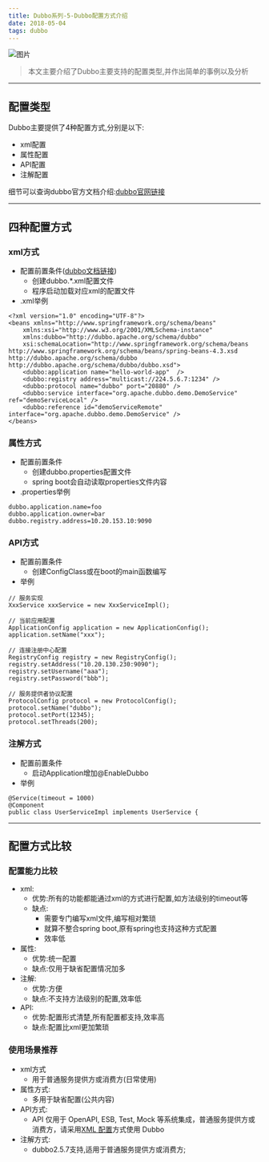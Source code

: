 ```yaml
---
title: Dubbo系列-5-Dubbo配置方式介绍
date: 2018-05-04
tags: dubbo
---
```

![图片](http://pl5cg4rhb.bkt.clouddn.com/dubbo5page.png)
>本文主要介绍了Dubbo主要支持的配置类型,并作出简单的事例以及分析

<!-- more -->
---
## 配置类型
Dubbo主要提供了4种配置方式,分别是以下:
* xml配置
* 属性配置
* API配置
* 注解配置

细节可以查询dubbo官方文档介绍:[dubbo官网链接](http://dubbo.apache.org/zh-cn/docs/user/configuration/xml.html)

---
## 四种配置方式
### xml方式
* 配置前置条件([dubbo文档链接](http://dubbo.apache.org/zh-cn/docs/user/configuration/xml.html))
  * 创建dubbo.*.xml配置文件
  * 程序启动加载对应xml的配置文件
* .xml举例
```
<?xml version="1.0" encoding="UTF-8"?>
<beans xmlns="http://www.springframework.org/schema/beans"
    xmlns:xsi="http://www.w3.org/2001/XMLSchema-instance"
    xmlns:dubbo="http://dubbo.apache.org/schema/dubbo"
    xsi:schemaLocation="http://www.springframework.org/schema/beans http://www.springframework.org/schema/beans/spring-beans-4.3.xsd http://dubbo.apache.org/schema/dubbo http://dubbo.apache.org/schema/dubbo/dubbo.xsd">  
    <dubbo:application name="hello-world-app"  />  
    <dubbo:registry address="multicast://224.5.6.7:1234" />  
    <dubbo:protocol name="dubbo" port="20880" />  
    <dubbo:service interface="org.apache.dubbo.demo.DemoService" ref="demoServiceLocal" />  
    <dubbo:reference id="demoServiceRemote" interface="org.apache.dubbo.demo.DemoService" />  
</beans>
```
### 属性方式
* 配置前置条件
  * 创建dubbo.properties配置文件
  * spring boot会自动读取properties文件内容
* .properties举例
```
dubbo.application.name=foo
dubbo.application.owner=bar
dubbo.registry.address=10.20.153.10:9090
```
### API方式
* 配置前置条件
  * 创建ConfigClass或在boot的main函数编写
* 举例
```
// 服务实现
XxxService xxxService = new XxxServiceImpl();
 
// 当前应用配置
ApplicationConfig application = new ApplicationConfig();
application.setName("xxx");
 
// 连接注册中心配置
RegistryConfig registry = new RegistryConfig();
registry.setAddress("10.20.130.230:9090");
registry.setUsername("aaa");
registry.setPassword("bbb");
 
// 服务提供者协议配置
ProtocolConfig protocol = new ProtocolConfig();
protocol.setName("dubbo");
protocol.setPort(12345);
protocol.setThreads(200);
```
### 注解方式
* 配置前置条件
  * 启动Application增加@EnableDubbo
* 举例
```
@Service(timeout = 1000)
@Component
public class UserServiceImpl implements UserService {
```


---
## 配置方式比较
### 配置能力比较

* xml:
  * 优势:所有的功能都能通过xml的方式进行配置,如方法级别的timeout等
  * 缺点:
    * 需要专门编写xml文件,编写相对繁琐
    * 就算不整合spring boot,原有spring也支持这种方式配置
    * 效率低
* 属性:
  * 优势:统一配置
  * 缺点:仅用于缺省配置情况加多
* 注解:
  * 优势:方便
  * 缺点:不支持方法级别的配置,效率低
* API:
  * 优势:配置形式清楚,所有配置都支持,效率高
  * 缺点:配置比xml更加繁琐
### 使用场景推荐
* xml方式
  * 用于普通服务提供方或消费方(日常使用)
* 属性方式:
  * 多用于缺省配置(公共内容)
* API方式:
  * API 仅用于 OpenAPI, ESB, Test, Mock 等系统集成，普通服务提供方或消费方，请采用[XML 配置](http://dubbo.apache.org/zh-cn/docs/user/configuration/xml.html)方式使用 Dubbo
* 注解方式:
  * dubbo2.5.7支持,适用于普通服务提供方或消费方;




